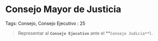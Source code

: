 # Consejo Mayor de Justicia

Tags: Consejo, Consejo Ejecutivo
: 25

> Representar al **`Consejo Ejecutivo`** ante el **`Consejo Judicia**l`.
>